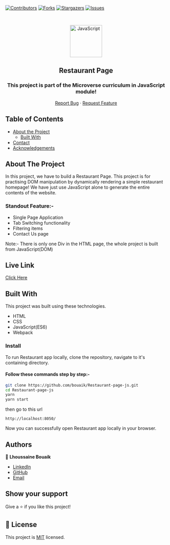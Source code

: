 <!--
*** Thanks for checking out this README Template. If you have a suggestion that would
*** make this better, please fork the repo and create a pull request or simply open
*** an issue with the tag "enhancement".
*** Thanks again! Now go create something AMAZING! :D
-->

<!-- PROJECT SHIELDS -->
<!--
*** I'm using markdown "reference style" links for readability.
*** Reference links are enclosed in brackets [ ] instead of parentheses ( ).
*** See the bottom of this document for the declaration of the reference variables
*** for contributors-url, forks-url, etc. This is an optional, concise syntax you may use.
*** https://www.markdownguide.org/basic-syntax/#reference-style-links
-->
[![Contributors][contributors-shield]][contributors-url]
[![Forks][forks-shield]][forks-url]
[![Stargazers][stars-shield]][stars-url]
[![Issues][issues-shield]][issues-url]

<!-- PROJECT LOGO -->

<br />
<p align="center">
  <a href="git@github.com:bouaik/Restaurant-page-js.git">
    <p align="center"> <img src="https://user-images.githubusercontent.com/55361440/87301597-7d9f1800-c52d-11ea-84e7-7a5684626b3f.png" alt="JavaScript" width="100" height="100"> </p>
  </a>

  <h2 align="center">Restaurant Page</h2>
  <h3 align="center"> This project is part of the Microverse curriculum in JavaScript module! </h3>

  <p align="center">
    <a href="hhttps://github.com/bouaik/Restaurant-page-js/issues">Report Bug</a>
    · 
    <a href="https://github.com/bouaik/Restaurant-page-js/issues">Request Feature</a>
  </p>
</p>

<!-- TABLE OF CONTENTS -->
## Table of Contents

* [About the Project](#about-the-project)
  * [Built With](#built-with)
* [Contact](#Authors)
* [Acknowledgements](#acknowledgements)

<!-- ABOUT THE PROJECT -->
## About The Project

In this project, we have to build a Restaurant Page. This project is for practising DOM manipulation by dynamically rendering a simple restaurant homepage! We have just use JavaScript alone to generate the entire contents of the website.

### Standout Feature:-

- Single Page Application
- Tab Switching functionality
- Filtering items
- Contact Us page

Note:- There is only one Div in the HTML page, the whole project is built from JavaScript(DOM)

## Live Link 

[Click Here](https://determined-mccarthy-9efa6c.netlify.app/)


<!-- BUILD WITH -->
## Built With

This project was built using these technologies.
* HTML
* CSS
* JavaScript(ES6)
* Webpack


### Install

To run Restaurant app locally, clone the repository, navigate to it's containing directory.

#### Follow these commands step by step:-

```bash
git clone https://github.com/bouaik/Restaurant-page-js.git
cd Restaurant-page-js
yarn
yarn start
```
then go to this url
```
http://localhost:8050/
```

Now you can successfully open Restaurant app locally in your browser.

<!-- CONTACT -->
## Authors

👤 **Lhoussaine Bouaik** 
    
- [LinkedIn](https://www.linkedin.com/in/lhoussainebouaik)
- [GitHub](https://github.com/bouaik)
- [Email](bouaik.lhou@gmail.com)


## Show your support

Give a ⭐️ if you like this project!

<!-- MARKDOWN LINKS & IMAGES -->
<!-- https://www.markdownguide.org/basic-syntax/#reference-style-links -->
[contributors-shield]: https://img.shields.io/github/contributors/bouaik/Restaurant-page-js.svg?style=flat-square
[contributors-url]: https://github.com/bouaik/Restaurant-page-js/graphs/contributors
[forks-shield]: https://img.shields.io/github/forks/bouaik/Restaurant-page-js.svg?style=flat-square
[forks-url]: https://github.com/jbouaik/Restaurant-page-js/network/members
[stars-shield]: https://img.shields.io/github/stars/bouaik/Restaurant-page-js.svg?style=flat-square
[stars-url]: https://github.com/bouaik/Restaurant-page-js/stargazers
[issues-shield]: https://img.shields.io/github/issues/bouaik/Restaurant-page-js.svg?style=flat-square
[issues-url]: https://github.com/bouaik/Restaurant-page-js/issues

## 📝 License

This project is [MIT](https://opensource.org/licenses/MIT) licensed.

